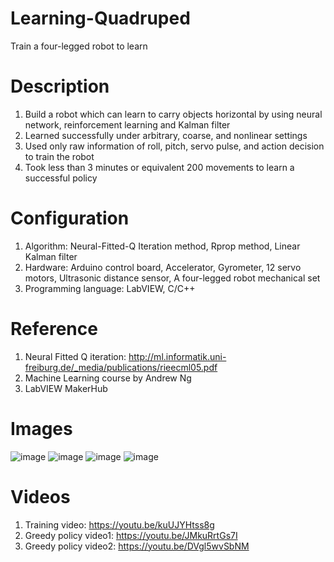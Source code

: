 # Learning-Quadruped
Train a four-legged robot to learn

# Description
1. Build a robot which can learn to carry objects horizontal by using neural network, reinforcement learning and Kalman filter<br/>
2. Learned successfully under arbitrary, coarse, and nonlinear settings<br/>
3. Used only raw information of roll, pitch, servo pulse, and action decision to train the robot<br/>
4. Took less than 3 minutes or equivalent 200 movements to learn a successful policy<br/>

# Configuration
1. Algorithm: Neural-Fitted-Q Iteration method, Rprop method, Linear Kalman filter<br/>
2. Hardware: Arduino control board, Accelerator, Gyrometer, 12 servo motors, Ultrasonic distance sensor, A four-legged robot mechanical set<br/>
3. Programming language: LabVIEW, C/C++<br/>

# Reference
1. Neural Fitted Q iteration: http://ml.informatik.uni-freiburg.de/_media/publications/rieecml05.pdf<br/>
2. Machine Learning course by Andrew Ng<br/>
3. LabVIEW MakerHub<br/>

# Images
![image](https://raw.githubusercontent.com/hoopwoop/Learning-Quadruped/master/screenshot/5.jpg)
![image](https://raw.githubusercontent.com/hoopwoop/Learning-Quadruped/master/screenshot/2.jpg)
![image](https://raw.githubusercontent.com/hoopwoop/Learning-Quadruped/master/screenshot/1.jpg)
![image](https://raw.githubusercontent.com/hoopwoop/Learning-Quadruped/master/screenshot/3.jpg)

# Videos
1. Training video: https://youtu.be/kuUJYHtss8g<br/>
2. Greedy policy video1: https://youtu.be/JMkuRrtGs7I<br/>
3. Greedy policy video2: https://youtu.be/DVgl5wvSbNM<br/>
